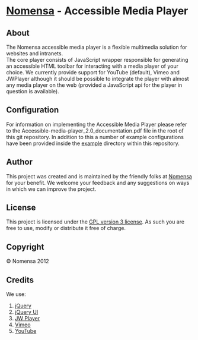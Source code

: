 [Nomensa](http://www.nomensa.com/) - Accessible Media Player
==================================================

About
--------------------------------------

The Nomensa accessible media player is a flexible multimedia solution for websites and intranets.  
The core player consists of JavaScript wrapper responsible for generating an accessible HTML toolbar 
for interacting with a media player of your choice. We currently provide support for YouTube (default),
Vimeo and JWPlayer although it should be possible to integrate the player with almost any media player on
the web (provided a JavaScript api for the player in question is available).

Configuration
--------------------------------------
For information on implementing the Accessible Media Player please refer to the Accessible-media-player_2.0_documentation.pdf file in the root of this git repository.
In addition to this a number of example configurations have been provided inside the [example](https://github.com/nomensa/Accessible-Media-Player/tree/master/example) directory within this repository.

Author
--------------------------------------
This project was created and is maintained by the friendly folks at [Nomensa](http://www.nomensa.com) for your benefit.
We welcome your feedback and any suggestions on ways in which we can improve the project.

License
--------------------------------------
This project is licensed under the [GPL version 3 license](http://www.gnu.org/licenses/gpl.html).  As such you are free to use, 
modify or distribute it free of charge.

Copyright
--------------------------------------
&copy; Nomensa 2012

Credits
--------------------------------------
We use:

1.	[jQuery](http://jquery.com/)
2.	[jQuery UI](http://jqueryui.com/)
3.  [JW Player](http://www.longtailvideo.com/players/)
4.  [Vimeo](http://vimeo.com/)
5.  [YouTube](http://www.youtube.com/)
